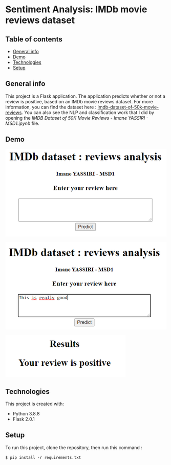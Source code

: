 # Sentiment Analysis: IMDb movie reviews dataset

## Table of contents
* [General info](#general-info)
* [Demo](#demo)
* [Technologies](#technologies)
* [Setup](#setup)

## General info
This project is a Flask application. The application predicts whether or not a review is positive, based on an IMDb movie reviews dataset.
For more information, you can find the dataset here : [imdb-dataset-of-50k-movie-reviews](https://www.kaggle.com/lakshmi25npathi/imdb-dataset-of-50k-movie-reviews).
You can also see the NLP and classification work that I did by opening the _IMDB Dataset of 50K Movie Reviews - Imane YASSIRI - MSD1.ipynb_ file.

## Demo
![](Images/home.PNG)

![](Images/test.PNG)

![](Images/results.PNG)


## Technologies
This project is created with:
* Python 3.8.8
* Flask 2.0.1
	
## Setup
To run this project, clone the repository, then run this command : 

```
$ pip install -r requirements.txt
```
